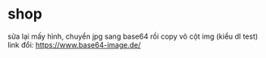 # shop
sửa lại mấy hình, chuyển jpg sang base64 rồi copy vô cột img (kiểu dl test)
link đổi: https://www.base64-image.de/
